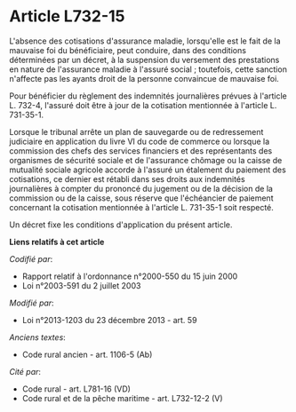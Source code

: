 # Article L732-15

L'absence des cotisations d'assurance maladie, lorsqu'elle est le fait de la mauvaise foi du bénéficiaire, peut conduire,
dans des conditions déterminées par un décret, à la suspension du versement des prestations en nature de l'assurance maladie
à l'assuré social ; toutefois, cette sanction n'affecte pas les ayants droit de la personne convaincue de mauvaise foi.

Pour bénéficier du règlement des indemnités journalières prévues à l'article L. 732-4, l'assuré doit être à jour de la
cotisation mentionnée à l'article L. 731-35-1.

Lorsque le tribunal arrête un plan de sauvegarde ou de redressement judiciaire en application du livre VI du code de commerce
ou lorsque la commission des chefs des services financiers et des représentants des organismes de sécurité sociale et de
l'assurance chômage ou la caisse de mutualité sociale agricole accorde à l'assuré un étalement du paiement des cotisations,
ce dernier est rétabli dans ses droits aux indemnités journalières à compter du prononcé du jugement ou de la décision de la
commission ou de la caisse, sous réserve que l'échéancier de paiement concernant la cotisation mentionnée à l'article L.
731-35-1 soit respecté.

Un décret fixe les conditions d'application du présent article.

**Liens relatifs à cet article**

_Codifié par_:

  - Rapport relatif à l'ordonnance n°2000-550 du 15 juin 2000
  - Loi n°2003-591 du 2 juillet 2003

_Modifié par_:

  - Loi n°2013-1203 du 23 décembre 2013 - art. 59

_Anciens textes_:

  - Code rural ancien - art. 1106-5 (Ab)

_Cité par_:

  - Code rural - art. L781-16 (VD)
  - Code rural et de la pêche maritime - art. L732-12-2 (V)
